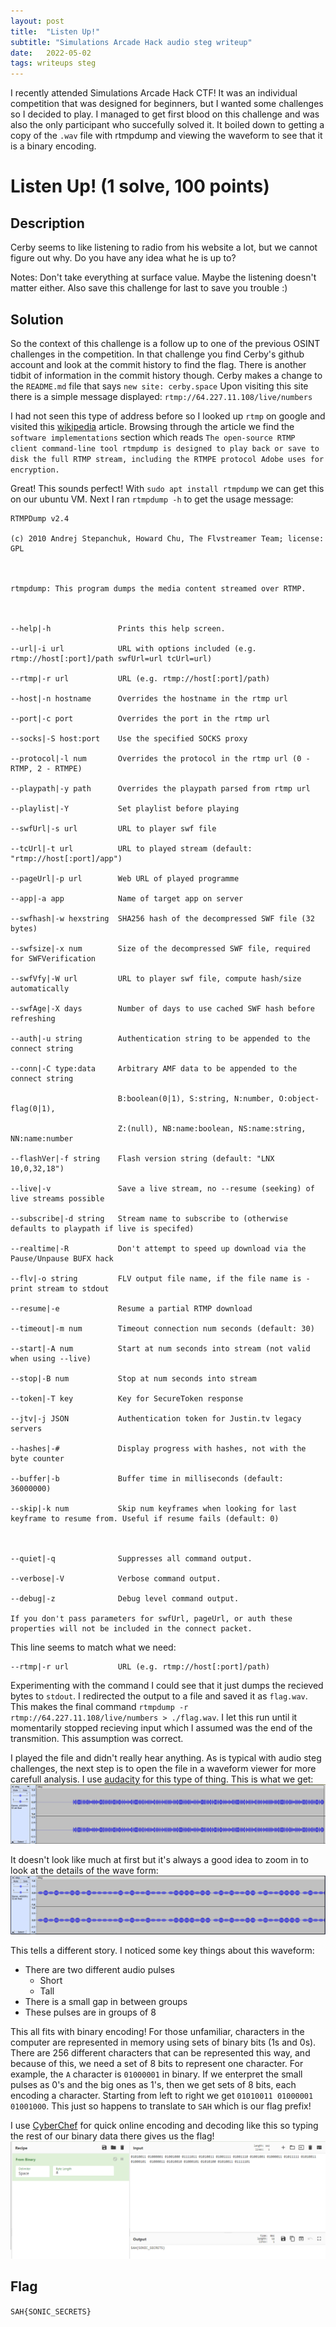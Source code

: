 ```yaml
---
layout: post
title:  "Listen Up!"
subtitle: "Simulations Arcade Hack audio steg writeup"
date:   2022-05-02
tags: writeups steg
---
```

I recently attended Simulations Arcade Hack CTF! It was an individual competition that was designed for beginners, but I wanted some challenges so I decided to play.
I managed to get first blood on this challenge and was also the only participant who succefully solved it. It boiled down to getting a copy of the ``.wav`` file with
rtmpdump and viewing the waveform to see that it is a binary encoding.
# Listen Up! (1 solve, 100 points)
## Description
Cerby seems to like listening to radio from his website a lot, but we cannot figure out why. Do you have any idea what he is up to?

Notes: Don't take everything at surface value. Maybe the listening doesn't matter either. Also save this challenge for last to save you trouble :)

## Solution
So the context of this challenge is a follow up to one of the previous OSINT challenges in the competition. In that challenge you find Cerby's github account and look
at the commit history to find the flag. There is another tidbit of information in the commit history though. Cerby makes a change to the ``README.md`` file that says
``new site: cerby.space``
Upon visiting this site there is a simple message displayed:
``rtmp://64.227.11.108/live/numbers``

I had not seen this type of address before so I looked up ``rtmp`` on google and visited this [wikipedia](https://en.wikipedia.org/wiki/Real-Time_Messaging_Protocol) article.
Browsing through the article we find the ``software implementations`` section which reads ``The open-source RTMP client command-line tool rtmpdump is designed to play back or save to disk the full RTMP stream, including the RTMPE protocol Adobe uses for encryption.``

Great! This sounds perfect! With ``sudo apt install rtmpdump`` we can get this on our ubuntu VM. Next I ran ``rtmpdump -h`` to get the usage message:
```
RTMPDump v2.4

(c) 2010 Andrej Stepanchuk, Howard Chu, The Flvstreamer Team; license: GPL



rtmpdump: This program dumps the media content streamed over RTMP.



--help|-h               Prints this help screen.

--url|-i url            URL with options included (e.g. rtmp://host[:port]/path swfUrl=url tcUrl=url)

--rtmp|-r url           URL (e.g. rtmp://host[:port]/path)

--host|-n hostname      Overrides the hostname in the rtmp url

--port|-c port          Overrides the port in the rtmp url

--socks|-S host:port    Use the specified SOCKS proxy

--protocol|-l num       Overrides the protocol in the rtmp url (0 - RTMP, 2 - RTMPE)

--playpath|-y path      Overrides the playpath parsed from rtmp url

--playlist|-Y           Set playlist before playing

--swfUrl|-s url         URL to player swf file

--tcUrl|-t url          URL to played stream (default: "rtmp://host[:port]/app")

--pageUrl|-p url        Web URL of played programme

--app|-a app            Name of target app on server

--swfhash|-w hexstring  SHA256 hash of the decompressed SWF file (32 bytes)

--swfsize|-x num        Size of the decompressed SWF file, required for SWFVerification

--swfVfy|-W url         URL to player swf file, compute hash/size automatically

--swfAge|-X days        Number of days to use cached SWF hash before refreshing

--auth|-u string        Authentication string to be appended to the connect string

--conn|-C type:data     Arbitrary AMF data to be appended to the connect string

                        B:boolean(0|1), S:string, N:number, O:object-flag(0|1),

                        Z:(null), NB:name:boolean, NS:name:string, NN:name:number

--flashVer|-f string    Flash version string (default: "LNX 10,0,32,18")

--live|-v               Save a live stream, no --resume (seeking) of live streams possible

--subscribe|-d string   Stream name to subscribe to (otherwise defaults to playpath if live is specifed)

--realtime|-R           Don't attempt to speed up download via the Pause/Unpause BUFX hack

--flv|-o string         FLV output file name, if the file name is - print stream to stdout

--resume|-e             Resume a partial RTMP download

--timeout|-m num        Timeout connection num seconds (default: 30)

--start|-A num          Start at num seconds into stream (not valid when using --live)

--stop|-B num           Stop at num seconds into stream

--token|-T key          Key for SecureToken response

--jtv|-j JSON           Authentication token for Justin.tv legacy servers

--hashes|-#             Display progress with hashes, not with the byte counter

--buffer|-b             Buffer time in milliseconds (default: 36000000)

--skip|-k num           Skip num keyframes when looking for last keyframe to resume from. Useful if resume fails (default: 0)



--quiet|-q              Suppresses all command output.

--verbose|-V            Verbose command output.

--debug|-z              Debug level command output.

If you don't pass parameters for swfUrl, pageUrl, or auth these properties will not be included in the connect packet.
```
This line seems to match what we need:
```
--rtmp|-r url           URL (e.g. rtmp://host[:port]/path)
```
Experimenting with the command I could see that it just dumps the recieved bytes to ``stdout``. I redirected the output to a file and saved it as ``flag.wav``. 
This makes the final command ``rtmpdump -r rtmp://64.227.11.108/live/numbers > ./flag.wav``.
I let this run until it momentarily stopped recieving input which I assumed was the end of the transmition. This assumption was correct.

I played the file and didn't really hear anything. As is typical with audio steg challenges, the next step is to open the file in a waveform viewer for more carefull
analysis. I use [audacity](https://www.audacityteam.org/download/) for this type of thing. 
This is what we get:
![image](/img/audacity.png)

It doesn't look like much at first but it's always a good idea to zoom in to look at the details of the wave form:
![image](/img/wave.png)

This tells a different story. I noticed some key things about this waveform:
* There are two different audio pulses
    * Short
    * Tall
* There is a small gap in between groups
* These pulses are in groups of 8

This all fits with binary encoding! For those unfamiliar, characters in the computer are represented in memory using sets of binary bits (1s and 0s). There are
256 different characters that can be represented this way, and because of this, we need a set of 8 bits to represent one character. For example, the ``A`` character
is ``01000001`` in binary. If we enterpret the small pulses as 0's and the big ones as 1's, then we get sets of 8 bits, each encoding a character. Starting from left
to right we get ``01010011 01000001 01001000``. This just so happens to translate to ``SAH`` which is our flag prefix!

I use [CyberChef](https://gchq.github.io/CyberChef/) for quick online encoding and decoding like this so typing the rest of our binary data there gives us the flag!
![image](/img/chef_bin.png)

## Flag
``SAH{SONIC_SECRETS}``
